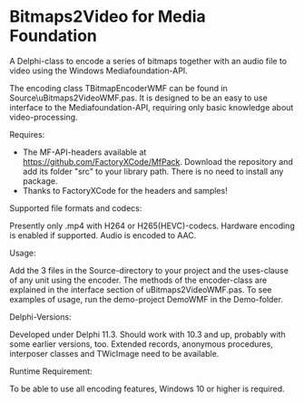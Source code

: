 # Bitmaps2Video for Media Foundation
 A Delphi-class to encode a series of bitmaps together with an audio file to video using the Windows Mediafoundation-API.

The encoding class TBitmapEncoderWMF can be found in Source\uBitmaps2VideoWMF.pas. 
It is designed to be an easy to use interface to the Mediafoundation-API, requiring only basic knowledge about video-processing.

Requires:

* The MF-API-headers available at https://github.com/FactoryXCode/MfPack. 
Download the repository and add its folder "src" to your library path. There is no need to install any package.
* Thanks to FactoryXCode for the headers and samples! 

Supported file formats and codecs:

Presently only .mp4 with H264 or H265(HEVC)-codecs. Hardware encoding is enabled if supported. Audio is encoded to AAC.

Usage:

Add the 3 files in the Source-directory to your project and the uses-clause of any unit using the encoder.
The methods of the encoder-class are explained in the interface section of uBitmaps2VideoWMF.pas.
To see examples of usage, run the demo-project DemoWMF in the Demo-folder.

Delphi-Versions:

Developed under Delphi 11.3. Should work with 10.3 and up, probably with some earlier versions, too. 
Extended records, anonymous procedures, interposer classes and TWicImage need to be available.

Runtime Requirement:

To be able to use all encoding features, Windows 10 or higher is required. 
